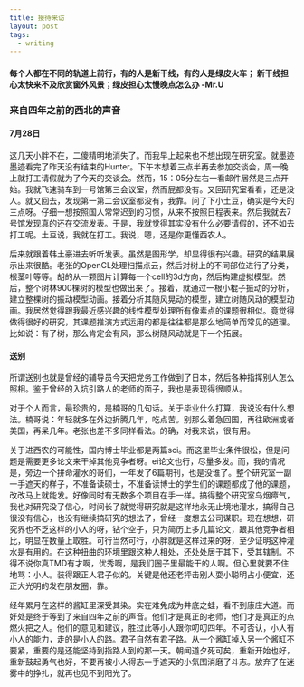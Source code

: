 ```yaml
---
title: 接待来访
layout: post
tags:
  - writing
---
```


#### 每个人都在不同的轨道上前行，有的人是新干线，有的人是绿皮火车； 新干线担心太快来不及欣赏窗外风景；绿皮担心太慢晚点怎么办  -Mr.U

### 来自四年之前的西北的声音

#### 7月28日 

这几天小胖不在，二傻精明地消失了。而我早上起来也不想出现在研究室。就墨迹墨迹看完了昨天没有结束的Hunter。下午本想着三点半再去参加交谈会，周一晚上就打工请假就为了今天的交谈会。然而，15：05分左右一看邮件居然是三点开始。我就飞速骑车到一号馆第三会议室，然而屁都没有。又回研究室看看，还是没人。就又回去，发现第一第二会议室都没有，我靠。问了下小土豆，确实是今天的三点呀。仔细一想按照国人常常迟到的习惯，从来不按照日程表来。然后我就去7号馆发现真的还在交流发表。于是，我就觉得其实没有什么必要请假的，还不如去打工呢。土豆说，我就在打工。我说，嗯，还是你更懂西农人。

后来就跟着韩土豪进去听听发表。虽然是图形学，却显得很有兴趣。研究的结果展示出来很酷。老张的OpenCL处理扫描点云，然后对树上的不同部位进行了分类，根茎叶等等。胡的从一颗图片计算每一个cell的3d方向，然后构建虚拟模型。然后，整个树林900棵树的模型也做出来了。接着，就通过一根小棍子振动的分析，建立整棵树的振动模型动画。接着分析其随风晃动的模型，建立树随风动的模型动画。我居然觉得跟我最近感兴趣的线性模型处理所有像素点的课题很相似。竟觉得做得很好的研究，其课题推演方式运用的都是往往都是那么地简单而常见的道理。比如说：有了树，那么肯定会有风，那么树随风动就是下一个拓展。

#### 送别

所谓送别也就是曾经的辅导员今天把党务工作做到了日本，然后各种指挥别人怎么照相。鉴于曾经的入坑引路人的老师的面子，我也是表现得很顺从。

对于个人而言，最珍贵的，是楠哥的几句话。关于毕业什么打算，我说没有什么想法。楠哥说：年轻就多在外边折腾几年，吃点苦。别那么着急回国，再往欧洲或者美国，再呆几年。老张也差不多同样看法。的确，对我来说，很有用。

关于进西农的可能性，国内博士毕业都是两篇sci。而这里毕业条件很松，但是问题是需要更多论文来干掉其他竞争者呀。ei论文也行，尽量多发。而，我的情况是，旁边一个拼命灌水的哥们，一年发了6篇期刊，也是没谁了。整个研究室一副一手遮天的样子，不准备读硕士，不准备读博士的学生们的课题都成了他的课题，改改马上就能发。好像同时有无数多个项目在手一样。搞得整个研究室乌烟瘴气，我也对研究没了信心，时间长了就觉得研究就是这样地永无止境地灌水，搞得自己很没有信心，也没有继续搞研究的想法了，曾经一度想去公司谋职。现在想想，研究界也不乏这样的小人的呀，钻个空子，只为简历上多几篇论文，跟其他竞争者相比，明显在数量上取胜。可行当然可行，小胖就是这样过来的呀，至少证明这种灌水是有用的。在这种扭曲的环境里跟这种人相处，还处处居于其下，受其辖制。不得不说你真TMD有才啊，优秀啊，是我们圈子里最能干的人啊。但心里就要不住地骂：小人。装得跟正人君子似的。关键是他还老抨击别人耍小聪明占小便宜，还正大光明的发在朋友圈，靠。

经年累月在这样的酱缸里深受其染。实在难免成为井底之蛙，看不到康庄大道。而好处是终于等到了来自四年之前的声音。他们才是真正的老师，他们才是真正的点燃火把之人。他们的意见和建议，胜过此等小人跟你叨叨四年。不可否认，小人有小人的能力，走的是小人的路。君子自然有君子路。从一个酱缸掉入另一个酱缸不要紧，重要的是还能坚持到指路人到的那一天。朝闻道夕死可矣，重新开始也好，重新鼓起勇气也好，不要再被小人得志一手遮天的小氛围消磨了斗志。放弃了在迷雾中的挣扎，就再也见不到阳光了。
